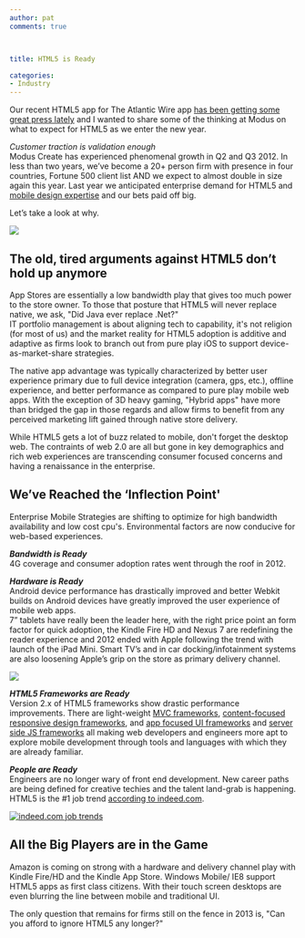 ```yaml
---
author: pat
comments: true



title: HTML5 is Ready

categories:
- Industry
---
```


Our recent HTML5 app for The Atlantic Wire app [has been getting some great press lately](http://www.adweek.com/news/press/atlantic-places-another-bet-apps-146400) and I wanted to share some of the thinking at Modus on what to expect for HTML5 as we enter the new year.





_Customer traction is validation enough_  
Modus Create has experienced phenomenal growth in Q2 and Q3 2012. In less than two years, we’ve become a 20+ person firm with presence in four countries, Fortune 500 client list AND we expect to almost double in size again this year. Last year we anticipated enterprise demand for HTML5 and [mobile design expertise](http://moduscreate.com/capabilities/mobile-apps/) and our bets paid off big.





Let’s take a look at why.





![](http://moduscreate.com/wp-content/uploads/2013/01/html5-is-ready-banner2.png)





## The old, tired arguments against HTML5 don’t hold up anymore





App Stores are essentially a low bandwidth play that gives too much power to the store owner. To those that posture that HTML5 will never replace native, we ask, "Did Java ever replace .Net?"  
IT portfolio management is about aligning tech to capability, it's not religion (for most of us) and the market reality for HTML5 adoption is additive and adaptive as firms look to branch out from pure play iOS to support device-as-market-share strategies.





The native app advantage was typically characterized by better user experience primary due to full device integration (camera, gps, etc.), offline experience, and better performance as compared to pure play mobile web apps. With the exception of 3D heavy gaming, "Hybrid apps" have more than bridged the gap in those regards and allow firms to benefit from any perceived marketing lift gained through native store delivery.





While HTML5 gets a lot of buzz related to mobile, don't forget the desktop web. The contraints of web 2.0 are all but gone in key demographics and rich web experiences are transcending consumer focused concerns and having a renaissance in the enterprise.





## We’ve Reached the ‘Inflection Point'





Enterprise Mobile Strategies are shifting to optimize for high bandwidth availability and low cost cpu's. Environmental factors are now conducive for web-based experiences.





**_Bandwidth is Ready_**  
4G coverage and consumer adoption rates went through the roof in 2012.





**_Hardware is Ready_**  
Android device performance has drastically improved and better Webkit builds on Android devices have greatly improved the user experience of mobile web apps.  
7” tablets have really been the leader here, with the right price point an form factor for quick adoption, the Kindle Fire HD and Nexus 7 are redefining the reader experience and 2012 ended with Apple following the trend with launch of the iPad Mini. Smart TV’s and in car docking/infotainment systems are also loosening Apple’s grip on the store as primary delivery channel.





[![](http://moduscreate.com/wp-content/uploads/2013/01/amazon-kindle-store2.png)](http://moduscreate.com/html5-is-ready/amazon-kindle-store/)





**_HTML5 Frameworks are Ready_**  
Version 2.x of HTML5 frameworks show drastic performance improvements. There are light-weight [MVC frameworks](http://backbonejs.org/), [content-focused responsive design frameworks](http://www.infoworld.com/slideshow/80986/infoworlds-2013-technology-of-the-year-award-winners-210419#slide10), and [app focused UI frameworks](http://www.infoworld.com/slideshow/80986/infoworlds-2013-technology-of-the-year-award-winners-210419#slide11) and [server side JS frameworks](http://www.infoworld.com/slideshow/80986/infoworlds-2013-technology-of-the-year-award-winners-210419#slide16) all making web developers and engineers more apt to explore mobile development through tools and languages with which they are already familiar.





**_People are Ready_**  
Engineers are no longer wary of front end development. New career paths are being defined for creative techies and the talent land-grab is happening. HTML5 is the #1 job trend [according to indeed.com](http://www.indeed.com/jobtrends).





[![indeed.com job trends](http://moduscreate.com/wp-content/uploads/2013/01/indeed-com-job-trends2.png)](http://moduscreate.com/html5-is-ready/indeed-com-job-trends/)





## All the Big Players are in the Game





Amazon is coming on strong with a hardware and delivery channel play with Kindle Fire/HD and the Kindle App Store. Windows Mobile/ IE8 support HTML5 apps as first class citizens. With their touch screen desktops are even blurring the line between mobile and traditional UI.





The only question that remains for firms still on the fence in 2013 is, "Can you afford to ignore HTML5 any longer?"



